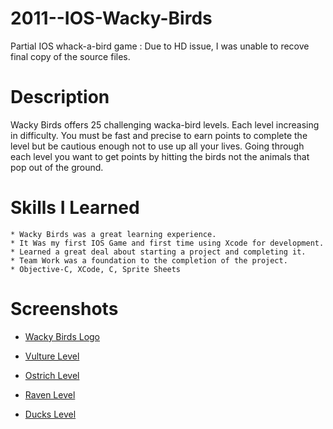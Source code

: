 2011--IOS-Wacky-Birds
=====================

Partial IOS whack-a-bird game : Due to HD issue, I was unable to recove final copy of the source files.

Description 
====================

Wacky Birds offers 25 challenging wacka-bird levels. Each level increasing in difficulty. You must be fast and precise to earn points to complete the level but be cautious enough not to use up all your lives. Going through each level you want to get points by hitting the birds not the animals that pop out of the ground. 


Skills I Learned
===================

    * Wacky Birds was a great learning experience. 
    * It Was my first IOS Game and first time using Xcode for development. 
    * Learned a great deal about starting a project and completing it. 
    * Team Work was a foundation to the completion of the project.
    * Objective-C, XCode, C, Sprite Sheets 


Screenshots
===================

* [Wacky Birds Logo](https://github.com/RhinoGreenFin/2011--IOS-Wacky-Birds/blob/master/WackBirds/imagesGame/screenshots/WackyBirdsLogo.jpg)

* [Vulture Level](https://github.com/RhinoGreenFin/2011--IOS-Wacky-Birds/blob/master/WackBirds/imagesGame/screenshots/Vulture.png)

* [Ostrich Level](https://github.com/RhinoGreenFin/2011--IOS-Wacky-Birds/blob/master/WackBirds/imagesGame/screenshots/Ostrich.png)

* [Raven Level](https://github.com/RhinoGreenFin/2011--IOS-Wacky-Birds/blob/master/WackBirds/imagesGame/screenshots/Raven.png)

* [Ducks Level](https://github.com/RhinoGreenFin/2011--IOS-Wacky-Birds/blob/master/WackBirds/imagesGame/screenshots/Duck.png)

